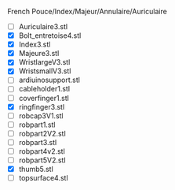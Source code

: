French Pouce/Index/Majeur/Annulaire/Auriculaire

  - [ ] Auriculaire3.stl
  - [x] Bolt_entretoise4.stl
  - [x] Index3.stl
  - [x] Majeure3.stl
  - [x] WristlargeV3.stl
  - [x] WristsmallV3.stl
  - [ ] ardiuinosupport.stl
  - [ ] cableholder1.stl
  - [ ] coverfinger1.stl
  - [x] ringfinger3.stl
  - [ ] robcap3V1.stl
  - [ ] robpart1.stl
  - [ ] robpart2V2.stl
  - [ ] robpart3.stl
  - [ ] robpart4v2.stl
  - [ ] robpart5V2.stl
  - [x] thumb5.stl
  - [ ] topsurface4.stl
